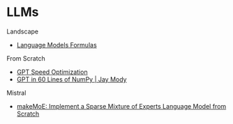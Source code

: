 # LLMs

Landscape

- [Language Models Formulas](https://www.youtube.com/watch?v=KCXDr-UOb9A)

From Scratch

- [GPT Speed Optimization](https://www.dipkumar.dev/becoming-the-unbeatable/posts/gpt-kvcache/)
- [GPT in 60 Lines of NumPy | Jay Mody](https://jaykmody.com/blog/gpt-from-scratch/)

Mistral

- [makeMoE: Implement a Sparse Mixture of Experts Language Model from Scratch](https://huggingface.co/blog/AviSoori1x/makemoe-from-scratch)
